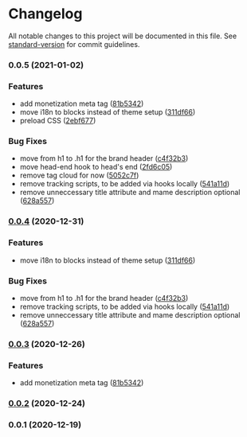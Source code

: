 # Changelog

All notable changes to this project will be documented in this file. See [standard-version](https://github.com/conventional-changelog/standard-version) for commit guidelines.

### 0.0.5 (2021-01-02)


### Features

* add monetization meta tag ([81b5342](https://github.com/dnb-hugo/blocks/commit/81b5342926a6995e48672d6337213a9c92f0b0fa))
* move i18n to blocks instead of theme setup ([311df66](https://github.com/dnb-hugo/blocks/commit/311df66da2c10981069c7fe58c11cbc77c10bd6b))
* preload CSS ([2ebf677](https://github.com/dnb-hugo/blocks/commit/2ebf6777a6cff66252ec23761ff23491abeb7e97))


### Bug Fixes

* move from h1 to .h1 for the brand header ([c4f32b3](https://github.com/dnb-hugo/blocks/commit/c4f32b3df2a27cab4d066a463d1a1e6e41f5f9d1))
* move head-end hook to head's end ([2fd6c05](https://github.com/dnb-hugo/blocks/commit/2fd6c05eea3a01de43c8d4a3e9812f7b73261c86))
* remove tag cloud for now ([5052c7f](https://github.com/dnb-hugo/blocks/commit/5052c7fc59e307d17d4c7969c742b5f07c3a47dd))
* remove tracking scripts, to be added via hooks locally ([541a11d](https://github.com/dnb-hugo/blocks/commit/541a11d818e9fe6e9273cc2206cefdf7be5bdb36))
* remove unneccessary title attribute and mame description optional ([628a557](https://github.com/dnb-hugo/blocks/commit/628a557f77119ee4bf464d66bb7d0bc17784f85d))

### [0.0.4](https://github.com/dnb-hugo/blocks/compare/v0.0.3...v0.0.4) (2020-12-31)


### Features

* move i18n to blocks instead of theme setup ([311df66](https://github.com/dnb-hugo/blocks/commit/311df66da2c10981069c7fe58c11cbc77c10bd6b))


### Bug Fixes

* move from h1 to .h1 for the brand header ([c4f32b3](https://github.com/dnb-hugo/blocks/commit/c4f32b3df2a27cab4d066a463d1a1e6e41f5f9d1))
* remove tracking scripts, to be added via hooks locally ([541a11d](https://github.com/dnb-hugo/blocks/commit/541a11d818e9fe6e9273cc2206cefdf7be5bdb36))
* remove unneccessary title attribute and mame description optional ([628a557](https://github.com/dnb-hugo/blocks/commit/628a557f77119ee4bf464d66bb7d0bc17784f85d))

### [0.0.3](https://github.com/dnb-hugo/blocks/compare/v0.0.2...v0.0.3) (2020-12-26)


### Features

* add monetization meta tag ([81b5342](https://github.com/dnb-hugo/blocks/commit/81b5342926a6995e48672d6337213a9c92f0b0fa))

### [0.0.2](https://github.com/dnb-hugo/blocks/compare/v0.0.1...v0.0.2) (2020-12-24)

### 0.0.1 (2020-12-19)
